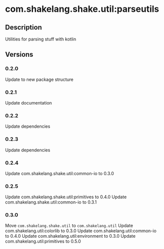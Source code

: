 # com.shakelang.shake.util:parseutils
## Description
Utilities for parsing stuff with kotlin
## Versions
### 0.2.0
Update to new package structure
### 0.2.1
Update documentation
### 0.2.2
Update dependencies
### 0.2.3
Update dependencies
### 0.2.4
Update com.shakelang.shake.util:common-io to 0.3.0
### 0.2.5
Update com.shakelang.shake.util:primitives to 0.4.0
Update com.shakelang.shake.util:common-io to 0.3.1
### 0.3.0
Move `com.shakelang.shake.util` to `com.shakelang.util`
Update com.shakelang.util:colorlib to 0.3.0
Update com.shakelang.util:common-io to 0.4.0
Update com.shakelang.util:environment to 0.3.0
Update com.shakelang.util:primitives to 0.5.0